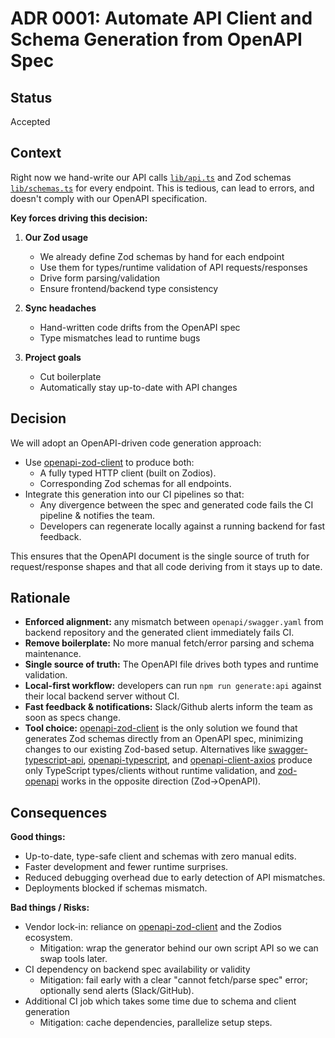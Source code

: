 # ADR 0001: Automate API Client and Schema Generation from OpenAPI Spec

## Status

Accepted

## Context

Right now we hand-write our API calls [`lib/api.ts`](https://github.com/GenesisEducationKyiv/front-end-school-3-0-Fybex/blob/e90d0967659f37ef8218b4680d609241badfe6a7/src/lib/api.ts) and Zod schemas [`lib/schemas.ts`](https://github.com/GenesisEducationKyiv/front-end-school-3-0-Fybex/blob/e90d0967659f37ef8218b4680d609241badfe6a7/src/lib/schemas.ts) for every endpoint. This is tedious, can lead to errors, and doesn't comply with our OpenAPI specification.

**Key forces driving this decision:**

1. **Our Zod usage**  
   - We already define Zod schemas by hand for each endpoint  
   - Use them for types/runtime validation of API requests/responses  
   - Drive form parsing/validation  
   - Ensure frontend/backend type consistency

2. **Sync headaches**  
   - Hand-written code drifts from the OpenAPI spec  
   - Type mismatches lead to runtime bugs

3. **Project goals**  
   - Cut boilerplate  
   - Automatically stay up-to-date with API changes

## Decision

We will adopt an OpenAPI-driven code generation approach:

- Use [openapi-zod-client](https://www.npmjs.com/package/openapi-zod-client) to produce both:
  - A fully typed HTTP client (built on Zodios).
  - Corresponding Zod schemas for all endpoints.
- Integrate this generation into our CI pipelines so that:
  - Any divergence between the spec and generated code fails the CI pipeline & notifies the team.
  - Developers can regenerate locally against a running backend for fast feedback.

This ensures that the OpenAPI document is the single source of truth for request/response shapes and that all code deriving from it stays up to date.

## Rationale

- **Enforced alignment:** any mismatch between `openapi/swagger.yaml` from backend repository and the generated client immediately fails CI.
- **Remove boilerplate:** No more manual fetch/error parsing and schema maintenance.
- **Single source of truth:** The OpenAPI file drives both types and runtime validation.
- **Local-first workflow:** developers can run `npm run generate:api` against their local backend server without CI.  
- **Fast feedback & notifications:** Slack/Github alerts inform the team as soon as specs change.
- **Tool choice:** [openapi-zod-client](https://www.npmjs.com/package/openapi-zod-client) is the only solution we found that generates Zod schemas directly from an OpenAPI spec, minimizing changes to our existing Zod-based setup. Alternatives like [swagger-typescript-api](https://www.npmjs.com/package/swagger-typescript-api), [openapi-typescript](https://www.npmjs.com/package/openapi-typescript), and [openapi-client-axios](https://www.npmjs.com/package/openapi-client-axios) produce only TypeScript types/clients without runtime validation, and [zod-openapi](https://www.npmjs.com/package/zod-openapi) works in the opposite direction (Zod→OpenAPI).

## Consequences

**Good things:**

- Up-to-date, type-safe client and schemas with zero manual edits.
- Faster development and fewer runtime surprises.
- Reduced debugging overhead due to early detection of API mismatches.
- Deployments blocked if schemas mismatch.

**Bad things / Risks:**

- Vendor lock-in: reliance on [openapi-zod-client](https://www.npmjs.com/package/openapi-zod-client) and the Zodios ecosystem.
  - Mitigation: wrap the generator behind our own script API so we can swap tools later.  
- CI dependency on backend spec availability or validity  
  - Mitigation: fail early with a clear "cannot fetch/parse spec" error; optionally send alerts (Slack/GitHub).  
- Additional CI job which takes some time due to schema and client generation
  - Mitigation: cache dependencies, parallelize setup steps.
